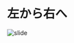 # 左から右へ

![slide](https://user-images.githubusercontent.com/38455912/90897857-b79eec00-e400-11ea-914d-83f0100eb747.gif)
